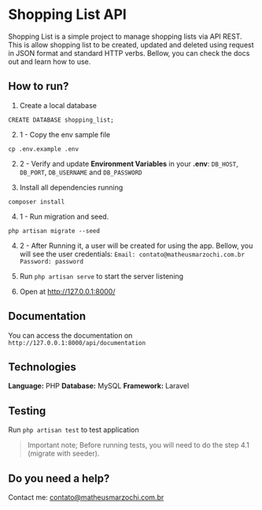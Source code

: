 # Shopping List API
Shopping List is a simple project to manage shopping lists via API REST.
This is allow shopping list to be created, updated and deleted using request in JSON format and standard HTTP verbs.
Bellow, you can check the docs out and learn how to use.

## How to run?
1. Create a local database
```
CREATE DATABASE shopping_list;
```
2. 1 - Copy the env sample file
```
cp .env.example .env
```
2. 2 - Verify and update **Environment Variables** in your **.env**: 
`DB_HOST`, `DB_PORT`, `DB_USERNAME` and `DB_PASSWORD`

3. Install all dependencies running
```
composer install
```
4. 1 - Run migration and seed.
```
php artisan migrate --seed
```
4. 2 - After Running it, a user will be created for using the app. Bellow, you will see the user credentials:
`Email: contato@matheusmarzochi.com.br`
`Password: password`

5. Run `php artisan serve` to start the server listening
6. Open at http://127.0.0.1:8000/


## Documentation
You can access the documentation on `http://127.0.0.1:8000/api/documentation`

## Technologies
**Language:** PHP
**Database:** MySQL
**Framework:** Laravel

## Testing
Run `php artisan test` to test application
> Important note; Before running tests, you will need to do the step 4.1 (migrate with seeder).

## Do you need a help?
Contact me: contato@matheusmarzochi.com.br